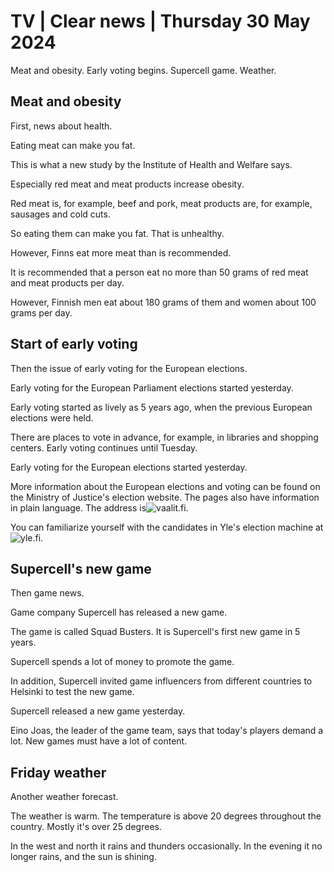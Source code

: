 # TV \| Clear news \| Thursday 30 May 2024

Meat and obesity. Early voting begins. Supercell game. Weather.

## Meat and obesity

First, news about health.

Eating meat can make you fat.

This is what a new study by the Institute of Health and Welfare says.

Especially red meat and meat products increase obesity.

Red meat is, for example, beef and pork, meat products are, for example, sausages and cold cuts.

So eating them can make you fat. That is unhealthy.

However, Finns eat more meat than is recommended.

It is recommended that a person eat no more than 50 grams of red meat and meat products per day.

However, Finnish men eat about 180 grams of them and women about 100 grams per day.

## Start of early voting

Then the issue of early voting for the European elections.

Early voting for the European Parliament elections started yesterday.

Early voting started as lively as 5 years ago, when the previous European elections were held.

There are places to vote in advance, for example, in libraries and shopping centers. Early voting continues until Tuesday.

Early voting for the European elections started yesterday.

More information about the European elections and voting can be found on the Ministry of Justice's election website. The pages also have information in plain language. The address is![vaalit.fi](https://vaalit.fi/etusivu).

You can familiarize yourself with the candidates in Yle's election machine at![yle.fi](https://yle.fi/).

## Supercell's new game

Then game news.

Game company Supercell has released a new game.

The game is called Squad Busters. It is Supercell's first new game in 5 years.

Supercell spends a lot of money to promote the game.

In addition, Supercell invited game influencers from different countries to Helsinki to test the new game.

Supercell released a new game yesterday.

Eino Joas, the leader of the game team, says that today's players demand a lot. New games must have a lot of content.

## Friday weather

Another weather forecast.

The weather is warm. The temperature is above 20 degrees throughout the country. Mostly it's over 25 degrees.

In the west and north it rains and thunders occasionally. In the evening it no longer rains, and the sun is shining.
